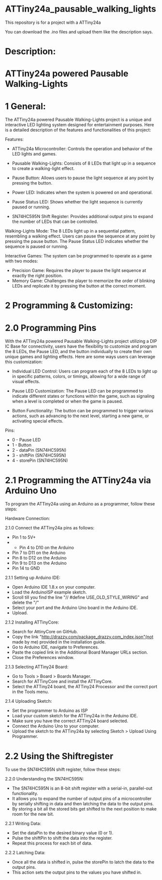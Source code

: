 # ATTiny24a_pausable_walking_lights
This repository is for a project with a ATTiny24a


You can download the .ino files and upload them like the description says.

# Description:

# ATTiny24a powered Pausable Walking-Lights

# 1 General:

  The ATTiny24a powered Pausable Walking-Lights project is a unique and interactive LED lighting system designed for
  entertainment  purposes. Here is a detailed description of the features and functionalities of this project:

  Features:


  - ATTiny24a Microcontroller: Controls the operation and behavior of the LED lights and games.

  - Pausable Walking-Lights: Consists of 8 LEDs that light up in a sequence to create a walking-light effect.

  - Pause Button: Allows users to pause the light sequence at any point by pressing the button.

  - Power LED: Indicates when the system is powered on and operational.

  - Pause Status LED: Shows whether the light sequence is currently paused or running.

  - SN74HC595N Shift Register: Provides additional output pins to expand the number of LEDs that can be controlled.
  
  Walking-Lights Mode:
  	The 8 LEDs light up in a sequential pattern, resembling a walking effect.
  	Users can pause the sequence at any point by pressing the pause button.
  	The Pause Status LED indicates whether the sequence is paused or running.

  Interactive Games: The system can be programmed to operate as a game with two modes:
  - Precision Game: Requires the player to pause the light sequence at exactly the right position.
  - Memory Game: Challenges the player to memorize the order of blinking LEDs and replicate it by pressing the button at the
correct moment.


# 2 Programming & Customizing:

# 2.0 Programming Pins

  With the ATTiny24a powered Pausable Walking-Lights project utilizing a DIP IC Base for connectivity, users have the 
  flexibility to customize and program the 8 LEDs, the Pause LED, and the button individually to create their own unique 
  games and lighting effects. Here are some ways users can leverage this customization:

  - Individual LED Control: Users can program each of the 8 LEDs to light up in specific patterns, colors, or timings, 
	  	allowing for a wide range of visual effects.

  - Pause LED Customization: The Pause LED can be programmed to indicate different states or functions within the 
	  	game, such as signaling when a level is completed or when the game is paused.

  - Button Functionality: The button can be programmed to trigger various actions, such as advancing to the next level, 
		  starting a new game, or activating special effects.


  Pins:
  - 0 - Pause LED
  - 1 - Button
  - 2 - dataPin (SN74HC595N)
  - 3 - shiftPin (SN74HC595N)
  - 4 - storePin (SN74HC595N)



#  2.1 Programming the ATTiny24a via Arduino Uno

To program the ATTiny24a using an Arduino as a programmer, follow these steps:

Hardware Connection:

2.1.0 Connect the ATTiny24a pins as follows:
- Pin 1 to 5V+
- - Pin 4 to D10 on the Arduino
- Pin 7 to D11 on the Arduino
- Pin 8 to D12 on the Arduino
- Pin 9 to D13 on the Arduino
- Pin 14 to GND

2.1.1 Setting up Arduino IDE:
- Open Arduino IDE 1.8.x on your computer.
- Load the ArduinoISP example sketch.
- Scroll till you find the line "// #define USE_OLD_STYLE_WIRING" and delete the "/"
- Select your port and the Arduino Uno board in the Arduino IDE.
- Upload.

2.1.2 Installing ATTinyCore:
- Search for AttinyCore on GitHub.
- Copy the link "http://drazzy.com/package_drazzy.com_index.json"(not made by me) provided in the installation guide.
- Go to Arduino IDE, navigate to Preferences.
- Paste the copied link in the Additional Board Manager URLs section.
- Close the Preferences window.

 2.1.3 Selecting ATTiny24 Board:
- Go to Tools > Board > Boards Manager.
- Search for ATTinyCore and install the ATTinyCore.
- Select the ATTiny24 board, the ATTiny24 Processor and the correct port in the Tools menu.

2.1.4 Uploading Sketch:
- Set the programmer to Arduino as ISP
- Load your custom sketch for the ATTiny24a in the Arduino IDE.
- Make sure you have the correct ATTiny24 board selected.
- Connect the Arduino Uno to your computer.
- Upload the sketch to the ATTiny24a by selecting Sketch > Upload Using Programmer.


#  2.2 Using the Shiftregister

To use the SN74HC595N shift register, follow these steps:

2.2.0 Understanding the SN74HC595N:
- The SN74HC595N is an 8-bit shift register with a serial-in, parallel-out functionality.
- It allows you to expand the number of output pins of a microcontroller by serially shifting in data 
and then latching the data to the output pins.
- By storing a bit all the stored bits get shifted to the next position to make room for the new bit.
  
2.2.1 Writing Data:
- Set the dataPin to the desired binary value (0 or 1).
- Pulse the shiftPin to shift the data into the register.
- Repeat this process for each bit of data.
	
2.2.2 Latching Data:
- Once all the data is shifted in, pulse the storePin to latch the data to the output pins.
- This action sets the output pins to the values you have shifted in.
